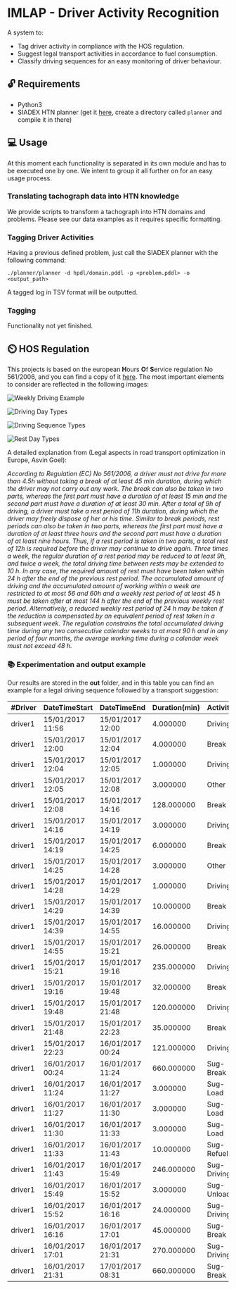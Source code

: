 # IMLAP - Driver Activity Recognition

A system to:

- Tag driver activity in compliance with the HOS regulation.
- Suggest legal transport activities in accordance to fuel consumption.
- Classify driving sequences for an easy monitoring of driver behaviour.

## :unlock: Requirements

<!-- Just download this repo and compile the SIADEX planner. Easy as that! -->
- Python3
- SIADEX HTN planner (get it [here](https://github.com/IgnacioVellido/VGDL-to-HTN-Parser/tree/master/planners/Siadex), create a directory called ``planner`` and compile it in there)

## :computer: Usage

At this moment each functionality is separated in its own module and has to be executed one by one. We intent to group it all further on for an easy usage process.

### Translating tachograph data into HTN knowledge

We provide scripts to transform a tachograph into HTN domains and problems. Please see our data examples as it requires specific formatting.

<!-- You could also define your own HTN problem (using the HPDL language) -->

### Tagging Driver Activities

Having a previous defined problem, just call the SIADEX planner with the following command:

```
./planner/planner -d hpdl/domain.pddl -p <problem.pddl> -o <output_path>
```

A tagged log in TSV format will be outputted.

### Tagging

Functionality not yet finished.

## ⏲️ HOS Regulation

This projects is based on the european **H**ours **O**f **S**ervice regulation No 561/2006, and you can find a copy of it [here](https://eur-lex.europa.eu/legal-content/EN/ALL/?uri=CELEX%3A32006R0561). The most important elements to consider are reflected in the following images:

![Weekly Driving Example](./doc/graphs/wd_example.svg)

![Driving Day Types](./doc/graphs/dd_types.svg)

![Driving Sequence Types](./doc/graphs/cdd_types.svg)

![Rest Day Types](./doc/graphs/rd_types.svg)

A detailed explanation from (Legal aspects in road transport optimization in Europe, Asvin Goel): 

*According to Regulation (EC) No 561/2006, a driver must not drive for more than 4.5h without taking a break of at least 45 min duration, during which the driver may not carry out any work. The break can also be taken in two parts, whereas the first part must have a duration of at least 15 min and the second part must have a duration of at least 30 min.
After a total of 9h of driving, a driver must take a rest period of 11h duration, during which the driver may freely dispose of her or his time. Similar to break periods, rest periods can also be taken in two parts, whereas the first part must have a duration of at least three hours and the second part must have a duration of at least nine hours. Thus, if a rest period is taken in two parts, a total rest of 12h is required before the driver may continue to drive again.
Three times a week, the regular duration of a rest period may be reduced to at least 9h, and twice a week, the total driving time between rests may be extended to 10 h. In any case, the required amount of rest must have been taken within 24 h after the end of the previous rest period.
The accumulated amount of driving and the accumulated amount of working within a week are restricted to at most 56 and 60h and a weekly rest period of at least 45 h must be taken after at most 144 h after the end of the previous weekly rest period. Alternatively, a reduced weekly rest period of 24 h may be taken if the reduction is compensated by an equivalent period of rest taken in a subsequent week.
The regulation constrains the total accumulated driving time during any two consecutive calendar weeks to at most 90 h and in any period of four months, the average working time during a calendar week must not exceed 48 h.*

### :books: Experimentation and output example

Our results are stored in the **out** folder, and in this table you can find an example for a legal driving sequence followed by a transport suggestion:

| **#Driver** | **DateTimeStart** | **DateTimeEnd**  | **Duration(min)** | **Activity** | **Week** | **Day**   | **DayType** | **Sequence** | **BreakType** | **Token** | **Legal** | **ZenoInfo** |
|-------------|-------------------|------------------|-------------------|--------------|----------|-----------|-------------|--------------|---------------|-----------|-----------|--------------|
| driver1 | 15/01/2017 11:56 | 15/01/2017 12:00 | 4.000000   | Driving     | 3.000000 | 12.000000 | edd | first  | uninterrupted | A     | yes |                   |
| driver1 | 15/01/2017 12:00 | 15/01/2017 12:04 | 4.000000   | Break       | 3.000000 | 12.000000 | edd | first  | uninterrupted | B_T0  | yes |                   |
| driver1 | 15/01/2017 12:04 | 15/01/2017 12:05 | 1.000000   | Driving     | 3.000000 | 12.000000 | edd | first  | uninterrupted | A     | yes |                   |
| driver1 | 15/01/2017 12:05 | 15/01/2017 12:08 | 3.000000   | Other       | 3.000000 | 12.000000 | edd | first  | uninterrupted | A     | yes |                   |
| driver1 | 15/01/2017 12:08 | 15/01/2017 14:16 | 128.000000 | Break       | 3.000000 | 12.000000 | edd | first  | uninterrupted | B_T1  | yes |                   |
| driver1 | 15/01/2017 14:16 | 15/01/2017 14:19 | 3.000000   | Driving     | 3.000000 | 12.000000 | edd | second | split_1       | A     | yes |                   |
| driver1 | 15/01/2017 14:19 | 15/01/2017 14:25 | 6.000000   | Break       | 3.000000 | 12.000000 | edd | second | split_1       | B_T0  | yes |                   |
| driver1 | 15/01/2017 14:25 | 15/01/2017 14:28 | 3.000000   | Other       | 3.000000 | 12.000000 | edd | second | split_1       | A     | yes |                   |
| driver1 | 15/01/2017 14:28 | 15/01/2017 14:29 | 1.000000   | Driving     | 3.000000 | 12.000000 | edd | second | split_1       | A     | yes |                   |
| driver1 | 15/01/2017 14:29 | 15/01/2017 14:39 | 10.000000  | Break       | 3.000000 | 12.000000 | edd | second | split_1       | B_T0  | yes |                   |
| driver1 | 15/01/2017 14:39 | 15/01/2017 14:55 | 16.000000  | Driving     | 3.000000 | 12.000000 | edd | second | split_1       | A     | yes |                   |
| driver1 | 15/01/2017 14:55 | 15/01/2017 15:21 | 26.000000  | Break       | 3.000000 | 12.000000 | edd | second | split_1       | B_T2  | yes |                   |
| driver1 | 15/01/2017 15:21 | 15/01/2017 19:16 | 235.000000 | Driving     | 3.000000 | 12.000000 | edd | second | split_2       | A     | yes |                   |
| driver1 | 15/01/2017 19:16 | 15/01/2017 19:48 | 32.000000  | Break       | 3.000000 | 12.000000 | edd | second | split_2       | B_T3  | yes |                   |
| driver1 | 15/01/2017 19:48 | 15/01/2017 21:48 | 120.000000 | Driving     | 3.000000 | 12.000000 | edd | third  | split_1       | A     | yes |                   |
| driver1 | 15/01/2017 21:48 | 15/01/2017 22:23 | 35.000000  | Break       | 3.000000 | 12.000000 | edd | third  | split_1       | B_T2  | yes |                   |
| driver1 | 15/01/2017 22:23 | 16/01/2017 00:24 | 121.000000 | Driving     | 3.000000 | 12.000000 | edd | third  | split_2       | A     | yes |                   |
| driver1 | 16/01/2017 00:24 | 16/01/2017 11:24 | 660.000000 | Sug-Break   | 3.000000 | 12.000000 | edd | third  | split_2       | DR_T1 | yes |                   |
| driver1 | 16/01/2017 11:24 | 16/01/2017 11:27 | 3.000000   | Sug-Load    | 3.000000 | 13.000000 | ndd | first  | uninterrupted | A     | yes | box2              |
| driver1 | 16/01/2017 11:27 | 16/01/2017 11:30 | 3.000000   | Sug-Load    | 3.000000 | 13.000000 | ndd | first  | uninterrupted | A     | yes | box1              |
| driver1 | 16/01/2017 11:30 | 16/01/2017 11:33 | 3.000000   | Sug-Load    | 3.000000 | 13.000000 | ndd | first  | uninterrupted | A     | yes | box3              |
| driver1 | 16/01/2017 11:33 | 16/01/2017 11:43 | 10.000000  | Sug-Refuel  | 3.000000 | 13.000000 | ndd | first  | uninterrupted | A     | yes |                   |
| driver1 | 16/01/2017 11:43 | 16/01/2017 15:49 | 246.000000 | Sug-Driving | 3.000000 | 13.000000 | ndd | first  | uninterrupted | A     | yes | sevilla-almeria   |
| driver1 | 16/01/2017 15:49 | 16/01/2017 15:52 | 3.000000   | Sug-Unload  | 3.000000 | 13.000000 | ndd | first  | uninterrupted | A     | yes | box2              |
| driver1 | 16/01/2017 15:52 | 16/01/2017 16:16 | 24.000000  | Sug-Driving | 3.000000 | 13.000000 | ndd | first  | uninterrupted | A     | yes | almeria-barcelona |
| driver1 | 16/01/2017 16:16 | 16/01/2017 17:01 | 45.000000  | Sug-Break   | 3.000000 | 13.000000 | ndd | first  | uninterrupted | B_T1  | yes |                   |
| driver1 | 16/01/2017 17:01 | 16/01/2017 21:31 | 270.000000 | Sug-Driving | 3.000000 | 13.000000 | ndd | second | uninterrupted | A     | yes | almeria-barcelona |
| driver1 | 16/01/2017 21:31 | 17/01/2017 08:31 | 660.000000 | Sug-Break   | 3.000000 | 13.000000 | ndd | second | uninterrupted | DR_T1 | yes |                   |
